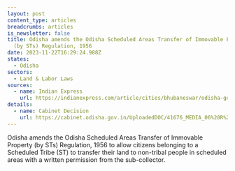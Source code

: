 ```yaml
---
layout: post
content_type: articles
breadcrumbs: articles
is_newsletter: false
title: Odisha amends the Odisha Scheduled Areas Transfer of Immovable Property
  (by STs) Regulation, 1956
date: 2023-11-22T16:29:24.988Z
states:
  - Odisha
sectors:
  - Land & Labor Laws
sources:
  - name: Indian Express
    url: https://indianexpress.com/article/cities/bhubaneswar/odisha-govt-st-sell-land-non-tribals-mortgage-non-agriculture-purpose-9026912/
details:
  - name: Cabinet Decision
    url: https://cabinet.odisha.gov.in/UploadedDOC/41676_MEDIA_06%20R%20&%20DM.pdf
---
```

Odisha amends the Odisha Scheduled Areas Transfer of Immovable Property (by STs) Regulation, 1956 to allow citizens belonging to a Scheduled Tribe (ST) to transfer their land to non-tribal people in scheduled areas with a written permission from the sub-collector.
